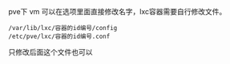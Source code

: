 pve下 vm 可以在选项里面直接修改名字，lxc容器需要自行修改文件。
```
/var/lib/lxc/容器的id编号/config
/etc/pve/lxc/容器的id编号.conf
```
只修改后面这个文件也可以